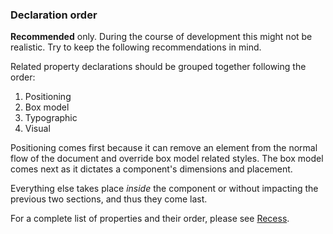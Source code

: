 ### Declaration order

**Recommended** only. During the course of development this might not be realistic. Try to keep the following recommendations in mind.

Related property declarations should be grouped together following the order:

1.  Positioning
2.  Box model
3.  Typographic
4.  Visual

Positioning comes first because it can remove an element from the normal flow of the document and override box model related styles. The box model comes next as it dictates a component's dimensions and placement.

Everything else takes place _inside_ the component or without impacting the previous two sections, and thus they come last.

For a complete list of properties and their order, please see [Recess](http://twitter.github.com/recess).